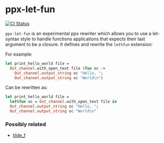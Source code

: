 # ppx-let-fun

[![CI Status](https://github.com/mbarbin/ppx-let-fun/workflows/ci/badge.svg)](https://github.com/mbarbin/ppx-let-fun/actions/workflows/ci.yml)

`ppx-let-fun` is an experimental ppx rewriter which allows you to use a
let-syntax style to handle functions applications that expects their last
argument to be a closure. It defines and rewrite the `let%fun` extension:

For example:

```ocaml
let print_hello_world file =
  Out_channel.with_open_text file (fun oc ->
    Out_channel.output_string oc "Hello, ";
    Out_channel.output_string oc "World\n")
```

Can be rewritten as:

```ocaml
let print_hello_world file =
  let%fun oc = Out_channel.with_open_text file in
  Out_channel.output_string oc "Hello, ";
  Out_channel.output_string oc "World\n"
```

### Possibly related

- [tilde_f](https://github.com/janestreet/tilde_f)
